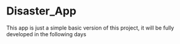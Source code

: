 # Disaster_App
This app is just a simple basic version of this project, it will be fully developed in the following days
